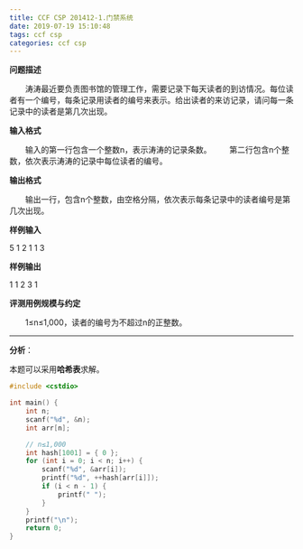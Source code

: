 ```yaml
---
title: CCF CSP 201412-1.门禁系统
date: 2019-07-19 15:10:48
tags: ccf csp
categories: ccf csp
---
```


**问题描述**

　　涛涛最近要负责图书馆的管理工作，需要记录下每天读者的到访情况。每位读者有一个编号，每条记录用读者的编号来表示。给出读者的来访记录，请问每一条记录中的读者是第几次出现。

<!--more-->

**输入格式**

　　输入的第一行包含一个整数n，表示涛涛的记录条数。
　　第二行包含n个整数，依次表示涛涛的记录中每位读者的编号。

**输出格式**

　　输出一行，包含n个整数，由空格分隔，依次表示每条记录中的读者编号是第几次出现。

**样例输入**

5
1 2 1 1 3

**样例输出**

1 1 2 3 1

**评测用例规模与约定**

　　1≤n≤1,000，读者的编号为不超过n的正整数。

<hr>

**分析**：

本题可以采用**哈希表**求解。

```c++
#include <cstdio>

int main() {
	int n;
	scanf("%d", &n);
	int arr[n];

	// n≤1,000
	int hash[1001] = { 0 };
	for (int i = 0; i < n; i++) {
		scanf("%d", &arr[i]);
		printf("%d", ++hash[arr[i]]);
		if (i < n - 1) {
			printf(" ");
		}
	}
	printf("\n");
	return 0;
}
```


